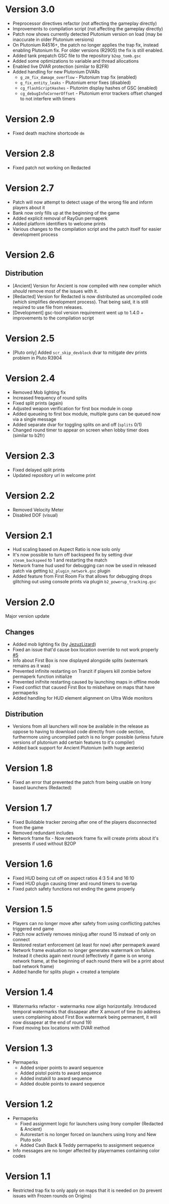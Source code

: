 # Version 3.0

- Preprocessor directives refactor (not affecting the gameplay directly)
- Improvements to compilation script (not affecting the gameplay directly)
- Patch now shows currently detected Plutonium version on load (may be inaccurate in older Plutonium versions)
- On Plutonium R4516+, the patch no longer applies the trap fix, instead enabling Plutonium fix. For older versions (R2905) the fix is still enabled.
- Added tank prepatch GSC file to the repository `b2op_tomb.gsc`
- Added some optimizations to variable and thread allocations
- Enabled live DVAR protection (similar to B2FR)
- Added handling for new Plutonium DVARs
    * `g_zm_fix_damage_overflow` - Plutonium trap fix (enabled)
    * `g_fix_entity_leaks` - Plutonium error fixes (disabled)
    * `cg_flashScriptHashes` - Plutonim display hashes of GSC (enabled)
    * `cg_debugInfoCornerOffset` - Plutonium error trackers offset changed to not interfere with timers

# Version 2.9

- Fixed death machine shortcode `dm`

# Version 2.8

- Fixed patch not working on Redacted

# Version 2.7

- Patch will now attempt to detect usage of the wrong file and inform players about it
- Bank now only fills up at the beginning of the game
- Added explicit removal of RayGun permaperk
- Added platform identifiers to welcome prints
- Various changes to the compilation script and the patch itself for easier development process

# Version 2.6

## Distribution

- [Ancient] Version for Ancient is now compiled with new compiler which *should* remove most of the issues with it.
- [Redacted] Version for Redacted is now distributed as uncompiled code (which simplifies development process). That being said, it is still required to use file from releases.
- [Development] gsc-tool version requirement went up to 1.4.0 + improvements to the compilation script

# Version 2.5

- [Pluto only] Added `scr_skip_devblock` dvar to mitigate dev prints problem in Pluto R3904

# Version 2.4

- Removed Mob lighting fix
- Increased frequency of round splits
- Fixed split prints (again)
- Adjusted weapon verification for first box module in coop
- Added queueing to first box module, multiple guns can be queued now via a single message
- Added separate dvar for toggling splits on and off (`splits` 0/1)
- Changed round timer to appear on screen when lobby timer does (similar to b2fr)

# Version 2.3

- Fixed delayed split prints
- Updated repository url in welcome print

# Version 2.2

- Removed Velocity Meter
- Disabled DOF (visual)

# Version 2.1

- Hud scaling based on Aspect Ratio is now solo only
- It's now possible to turn off backspeed fix by setting dvar `steam_backspeed` to 1 and restarting the match
- Network frame hud used for debugging can now be used in released patch via getting `b2_plugin_network.gsc` plugin
- Added feature from First Room Fix that allows for debugging drops glitching out using console prints via plugin `b2_powerup_tracking.gsc`

# Version 2.0

Major version update

## Changes

- Added mob lighting fix (by [JezuzLizard](https://github.com/JezuzLizard/))
- Fixed an issue that'd cause box location override to not work properly [#5](https://github.com/B2ORG/T6-B2OP-PATCH/issues/5)
- Info about First Box is now displayed alongside splits (watermark remains as it was)
- Prevented infinite restarting on Tranzit if players kill zombie before permaperk function initialize
- Prevented inifnite restarting caused by launching maps in offline mode
- Fixed conflict that caused First Box to misbehave on maps that have permaperks
- Added handling for HUD element alignment on Ultra Wide monitors

## Distribution

- Versions from all launchers will now be available in the release as oppose to having to download code directly from code section, furthermore using uncompiled patch is no longer possible (unless future versions of plutonium add certain features to it's compiler)
- Added back support for Ancient Plutonium (with huge aesterix)

# Version 1.8

- Fixed an error that prevented the patch from being usable on Irony based launchers (Redacted)

# Version 1.7

- Fixed Buildable tracker zeroing after one of the players disconnected from the game
- Removed redundant includes
- Network frame fix - Now network frame fix will create prints about it's presents if used without B2OP

# Version 1.6

- Fixed HUD being cut off on aspect ratios 4:3 5:4 and 16:10
- Fixed HUD plugin causing timer and round timers to overlap
- Fixed patch safety functions not ending the game properly

# Version 1.5

- Players can no longer move after safety from using conflicting patches triggered end game
- Patch now actively removes minijug after round 15 instead of only on connect
- Restored restart enforcement (at least for now) after permaperk award
- Network frame evaluation no longer generates watermark on failure. Instead it checks again next round (effectively if game is on wrong network frame, at the beginning of each round there will be a print about bad network frame)
- Added handle for splits plugin + created a template

# Version 1.4

- Watermarks refactor - watermarks now align horizontally. Introduced temporal watermarks that dissapear after X amount of time (to address users complaining about First Box watermark being permanent, it will now dissapear at the end of round 19)
- Fixed moving box locations with DVAR method

# Version 1.3

- Permaperks
    * Added sniper points to award sequence
    * Added pistol points to award sequence
    * Added instakill to award sequence
    * Added double points to award sequence

# Version 1.2

- Permaperks
    * Fixed assignment logic for launchers using Irony compiler (Redacted & Ancient)
    * Autorestart is no longer forced on launchers using Irony and New Pluto solo
    * Added Cash Back & Teddy permaperks to assignment sequence
- Info messages are no longer affected by playernames containing color codes

# Version 1.1

- Restricted trap fix to only apply on maps that it is needed on (to prevent issues with Frozen rounds on Origins)
